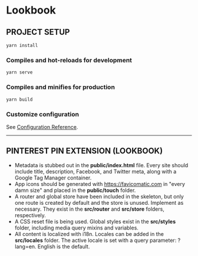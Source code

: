 # Lookbook

## PROJECT SETUP
```
yarn install
```

### Compiles and hot-reloads for development
```
yarn serve
```

### Compiles and minifies for production
```
yarn build
```

### Customize configuration
See [Configuration Reference](https://cli.vuejs.org/config/).

***
## PINTEREST PIN EXTENSION (LOOKBOOK)

- Metadata is stubbed out in the **public/index.html** file. Every site should include title, description, Facebook, and Twitter meta, along with a Google Tag Manager container.
- App icons should be generated with https://favicomatic.com in "every damn size" and placed in the **public/touch** folder.
- A router and global store have been included in the skeleton, but only one route is created by default and the store is unused. Implement as necessary. They exist in the **src/router** and **src/store** folders, respectively.
- A CSS reset file is being used. Global styles exist in the **src/styles** folder, including media query mixins and variables.
- All content is localized with i18n. Locales can be added in the **src/locales** folder. The active locale is set with a query parameter: ?lang=en. English is the default.
